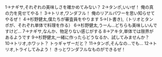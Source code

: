 1→ナギサ,それぞれの美味しさを確かめてみない？
2→タンポ,いいぜ！ 俺の真の力を見せてやる！
3→トリオ,ワンダフル！ 俺のリアルパワーを思い知らせてやるぜ！
4→杉野健太,僕たちが審査員をやります
5→(ト書き),（トリオとタンポが、それぞれ単体で料理を作る）
6→杉野健太,うーん...どちらも美味しいんですけど...
7→ナギサ,なんか、物足りない感じがする
8→アキタ,単体では限界があるようです
9→杉野健太,一緒に作ったらどうなるか、試してみませんか？
10→トリオ,ホワット？ トゥギャザーだと？
11→タンポ,そんなの...でも...
12→トリオ,トライしてみよう！ きっとワンダフルなものができるぜ！
